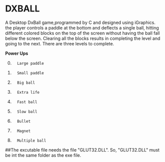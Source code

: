 # DXBALL

A Desktop DxBall game,programmed by C and designed using iGraphics. the player controls a paddle at the bottom and deflects a single ball, hitting different colored blocks on the top of the screen without having the ball fall below the screen. Clearing all the blocks results in completing the level and going to the next. There are three levels to complete.


**Power Ups**

0.       Large paddle
1.       Small paddle
2.       Big ball
3.       Extra life
4.       Fast ball
5.       Slow ball
6.       Bullet 
7.       Magnet
8.       Multiple ball

##The excutable file needs the file "GLUT32.DLL". So, "GLUT32.DLL" must be int the same folder as the exe file.
